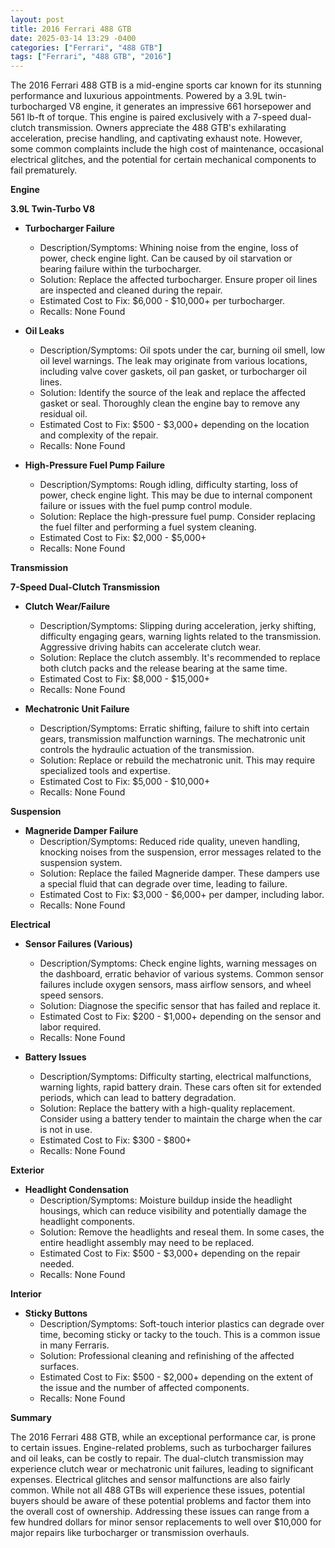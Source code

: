 ```yaml
---
layout: post
title: 2016 Ferrari 488 GTB
date: 2025-03-14 13:29 -0400
categories: ["Ferrari", "488 GTB"]
tags: ["Ferrari", "488 GTB", "2016"]
---
```

The 2016 Ferrari 488 GTB is a mid-engine sports car known for its stunning performance and luxurious appointments. Powered by a 3.9L twin-turbocharged V8 engine, it generates an impressive 661 horsepower and 561 lb-ft of torque. This engine is paired exclusively with a 7-speed dual-clutch transmission. Owners appreciate the 488 GTB's exhilarating acceleration, precise handling, and captivating exhaust note. However, some common complaints include the high cost of maintenance, occasional electrical glitches, and the potential for certain mechanical components to fail prematurely.

**Engine**

**3.9L Twin-Turbo V8**

* **Turbocharger Failure**
    * Description/Symptoms: Whining noise from the engine, loss of power, check engine light. Can be caused by oil starvation or bearing failure within the turbocharger.
    * Solution: Replace the affected turbocharger. Ensure proper oil lines are inspected and cleaned during the repair.
    * Estimated Cost to Fix: $6,000 - $10,000+ per turbocharger.
    * Recalls: None Found

* **Oil Leaks**
    * Description/Symptoms: Oil spots under the car, burning oil smell, low oil level warnings. The leak may originate from various locations, including valve cover gaskets, oil pan gasket, or turbocharger oil lines.
    * Solution: Identify the source of the leak and replace the affected gasket or seal. Thoroughly clean the engine bay to remove any residual oil.
    * Estimated Cost to Fix: $500 - $3,000+ depending on the location and complexity of the repair.
    * Recalls: None Found

* **High-Pressure Fuel Pump Failure**
    * Description/Symptoms: Rough idling, difficulty starting, loss of power, check engine light. This may be due to internal component failure or issues with the fuel pump control module.
    * Solution: Replace the high-pressure fuel pump. Consider replacing the fuel filter and performing a fuel system cleaning.
    * Estimated Cost to Fix: $2,000 - $5,000+
    * Recalls: None Found

**Transmission**

**7-Speed Dual-Clutch Transmission**

* **Clutch Wear/Failure**
    * Description/Symptoms: Slipping during acceleration, jerky shifting, difficulty engaging gears, warning lights related to the transmission. Aggressive driving habits can accelerate clutch wear.
    * Solution: Replace the clutch assembly. It's recommended to replace both clutch packs and the release bearing at the same time.
    * Estimated Cost to Fix: $8,000 - $15,000+
    * Recalls: None Found

* **Mechatronic Unit Failure**
    * Description/Symptoms: Erratic shifting, failure to shift into certain gears, transmission malfunction warnings. The mechatronic unit controls the hydraulic actuation of the transmission.
    * Solution: Replace or rebuild the mechatronic unit. This may require specialized tools and expertise.
    * Estimated Cost to Fix: $5,000 - $10,000+
    * Recalls: None Found

**Suspension**

* **Magneride Damper Failure**
    * Description/Symptoms: Reduced ride quality, uneven handling, knocking noises from the suspension, error messages related to the suspension system.
    * Solution: Replace the failed Magneride damper. These dampers use a special fluid that can degrade over time, leading to failure.
    * Estimated Cost to Fix: $3,000 - $6,000+ per damper, including labor.
    * Recalls: None Found

**Electrical**

* **Sensor Failures (Various)**
    * Description/Symptoms: Check engine lights, warning messages on the dashboard, erratic behavior of various systems. Common sensor failures include oxygen sensors, mass airflow sensors, and wheel speed sensors.
    * Solution: Diagnose the specific sensor that has failed and replace it.
    * Estimated Cost to Fix: $200 - $1,000+ depending on the sensor and labor required.
    * Recalls: None Found

* **Battery Issues**
    * Description/Symptoms: Difficulty starting, electrical malfunctions, warning lights, rapid battery drain. These cars often sit for extended periods, which can lead to battery degradation.
    * Solution: Replace the battery with a high-quality replacement. Consider using a battery tender to maintain the charge when the car is not in use.
    * Estimated Cost to Fix: $300 - $800+
    * Recalls: None Found

**Exterior**

* **Headlight Condensation**
    * Description/Symptoms: Moisture buildup inside the headlight housings, which can reduce visibility and potentially damage the headlight components.
    * Solution: Remove the headlights and reseal them. In some cases, the entire headlight assembly may need to be replaced.
    * Estimated Cost to Fix: $500 - $3,000+ depending on the repair needed.
    * Recalls: None Found

**Interior**

* **Sticky Buttons**
    * Description/Symptoms: Soft-touch interior plastics can degrade over time, becoming sticky or tacky to the touch. This is a common issue in many Ferraris.
    * Solution: Professional cleaning and refinishing of the affected surfaces.
    * Estimated Cost to Fix: $500 - $2,000+ depending on the extent of the issue and the number of affected components.
    * Recalls: None Found

**Summary**

The 2016 Ferrari 488 GTB, while an exceptional performance car, is prone to certain issues. Engine-related problems, such as turbocharger failures and oil leaks, can be costly to repair. The dual-clutch transmission may experience clutch wear or mechatronic unit failures, leading to significant expenses. Electrical glitches and sensor malfunctions are also fairly common. While not all 488 GTBs will experience these issues, potential buyers should be aware of these potential problems and factor them into the overall cost of ownership. Addressing these issues can range from a few hundred dollars for minor sensor replacements to well over $10,000 for major repairs like turbocharger or transmission overhauls.

